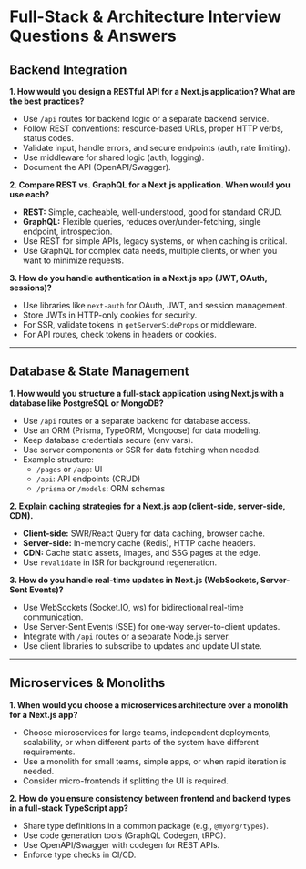 # Full-Stack & Architecture Interview Questions & Answers

## Backend Integration

**1. How would you design a RESTful API for a Next.js application? What are the best practices?**

- Use `/api` routes for backend logic or a separate backend service.
- Follow REST conventions: resource-based URLs, proper HTTP verbs, status codes.
- Validate input, handle errors, and secure endpoints (auth, rate limiting).
- Use middleware for shared logic (auth, logging).
- Document the API (OpenAPI/Swagger).

**2. Compare REST vs. GraphQL for a Next.js application. When would you use each?**

- **REST:** Simple, cacheable, well-understood, good for standard CRUD.
- **GraphQL:** Flexible queries, reduces over/under-fetching, single endpoint, introspection.
- Use REST for simple APIs, legacy systems, or when caching is critical.
- Use GraphQL for complex data needs, multiple clients, or when you want to minimize requests.

**3. How do you handle authentication in a Next.js app (JWT, OAuth, sessions)?**

- Use libraries like `next-auth` for OAuth, JWT, and session management.
- Store JWTs in HTTP-only cookies for security.
- For SSR, validate tokens in `getServerSideProps` or middleware.
- For API routes, check tokens in headers or cookies.

---

## Database & State Management

**1. How would you structure a full-stack application using Next.js with a database like PostgreSQL or MongoDB?**

- Use `/api` routes or a separate backend for database access.
- Use an ORM (Prisma, TypeORM, Mongoose) for data modeling.
- Keep database credentials secure (env vars).
- Use server components or SSR for data fetching when needed.
- Example structure:
  - `/pages` or `/app`: UI
  - `/api`: API endpoints (CRUD)
  - `/prisma` or `/models`: ORM schemas

**2. Explain caching strategies for a Next.js app (client-side, server-side, CDN).**

- **Client-side:** SWR/React Query for data caching, browser cache.
- **Server-side:** In-memory cache (Redis), HTTP cache headers.
- **CDN:** Cache static assets, images, and SSG pages at the edge.
- Use `revalidate` in ISR for background regeneration.

**3. How do you handle real-time updates in Next.js (WebSockets, Server-Sent Events)?**

- Use WebSockets (Socket.IO, ws) for bidirectional real-time communication.
- Use Server-Sent Events (SSE) for one-way server-to-client updates.
- Integrate with `/api` routes or a separate Node.js server.
- Use client libraries to subscribe to updates and update UI state.

---

## Microservices & Monoliths

**1. When would you choose a microservices architecture over a monolith for a Next.js app?**

- Choose microservices for large teams, independent deployments, scalability, or when different parts of the system have different requirements.
- Use a monolith for small teams, simple apps, or when rapid iteration is needed.
- Consider micro-frontends if splitting the UI is required.

**2. How do you ensure consistency between frontend and backend types in a full-stack TypeScript app?**

- Share type definitions in a common package (e.g., `@myorg/types`).
- Use code generation tools (GraphQL Codegen, tRPC).
- Use OpenAPI/Swagger with codegen for REST APIs.
- Enforce type checks in CI/CD.
